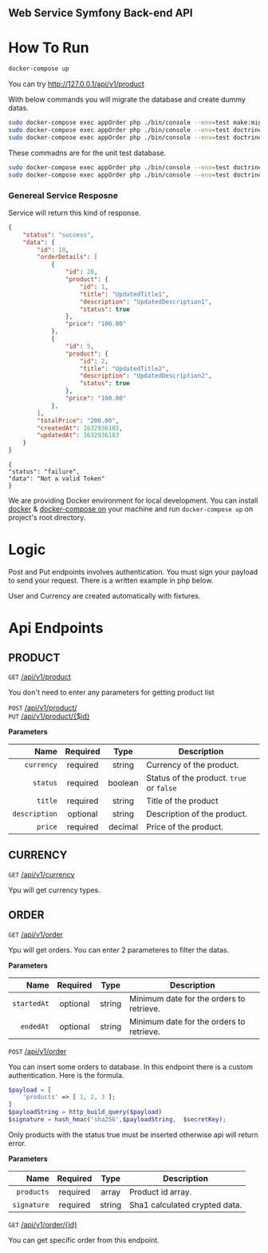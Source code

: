 ## Web Service Symfony Back-end API

# How To Run

```bash
docker-compose up
```

You can try http://127.0.0.1/api/v1/product

With below commands you will migrate the database and create dummy datas.

```bash
sudo docker-compose exec appOrder php ./bin/console --env=test make:migration
sudo docker-compose exec appOrder php ./bin/console --env=test doctrine:migrations:migrate
sudo docker-compose exec appOrder php ./bin/console --env=test doctrine:fixtures:load
```

These commadns are for the unit test database.

```bash
sudo docker-compose exec appOrder php ./bin/console --env=test doctrine:migrations:migrate
sudo docker-compose exec appOrder php ./bin/console --env=test doctrine:fixtures:load
```




### Genereal Service Resposne

Service will return this kind of response.

```JSON
{
    "status": "success",
    "data": {
        "id": 10,
        "orderDetails": [
            {
                "id": 28,
                "product": {
                    "id": 1,
                    "title": "UpdatedTitle1",
                    "description": "UpdatedDescription1",
                    "status": true
                },
                "price": "100.00"
            },
            {
                "id": 5,
                "product": {
                    "id": 2,
                    "title": "UpdatedTitle2",
                    "description": "UpdatedDescription2",
                    "status": true
                },
                "price": "100.00"
            },
        ],
        "totalPrice": "200.00",
        "createdAt": 1632936183,
        "updatedAt": 1632936183
    }
}
```

```
{
"status": "failure",
"data": "Not a valid Token"
}
```

We are providing Docker environment for local development. You can install [docker](https://docs.docker.com/install/)
& [docker-compose on](https://docs.docker.com/compose/install/) your machine and run `docker-compose up` on project's
root directory.

# Logic

Post and Put endpoints involves authentication. You must sign your payload to send your request. There is a written example in php below.

User and Currency are created automatically with fixtures.


# Api Endpoints

## PRODUCT

`GET` [/api/v1/product](#post-1billingstart-trialjson) <br/>

You don't need to enter any parameters for getting product list

`POST` [/api/v1/product/](#post-1billingstart-trialjson) <br/>
`PUT` [/api/v1/product/{$id}](#post-1billingstart-trialjson) <br/>

**Parameters**

|          Name | Required |  Type   | Description                                                                                                                                                           |
| -------------:|:--------:|:-------:| --------------------------------------------------------------------------------------------------------------------------------------------------------------------- |
|     `currency` | required | string  | Currency of the product.                                                                     |
|     `status` | required | boolean  | Status of the product. `true` or `false`
|     `title` | required | string  | Title of the product
|     `description` | optional | string  | Description of the product.
|     `price` | required | decimal  | Price of the product.

## CURRENCY

`GET` [/api/v1/currency](#post-1billingstart-trialjson) <br/>

Ypu will get currency types.

## ORDER

`GET` [/api/v1/order](#post-1billingstart-trialjson) <br/>

Ypu will get orders. You can enter 2 parameteres to filter the datas.

**Parameters**

|          Name | Required |  Type   | Description                                                                                                                                                           |
| -------------:|:--------:|:-------:| --------------------------------------------------------------------------------------------------------------------------------------------------------------------- |
|     `startedAt` | optional | string  | Minimum date for the orders to retrieve.                                                                     |
|     `endedAt` | optional | string  | Minimum date for the orders to retrieve.

`POST` [/api/v1/order](#post-1billingstart-trialjson) <br/>

You can insert some orders to database. In this endpoint there is a custom authentication. Here is the formula. 

```php
$payload = [
    'products' => [ 1, 2, 3 ];
]
$payloadString = http_build_query($payload)  
$signature = hash_hmac('sha256',$payloadString,  $secretKey);

```
Only products with the status true must be inserted otherwise api will return error.


**Parameters**

|          Name | Required |  Type   | Description                                                                                                                                                           |
| -------------:|:--------:|:-------:| --------------------------------------------------------------------------------------------------------------------------------------------------------------------- |
|     `products` | required | array  | Product id array.                                                                     |
|     `signature` | required | string  | Sha1 calculated crypted data.


`GET` [/api/v1/order/{id}](#link) <br/>

You can get specific order from this endpoint.

